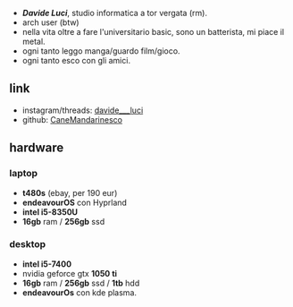 * ***Davide Luci***, studio informatica a tor vergata (rm).
* arch user (btw)
* nella vita oltre a fare l'universitario basic, sono un batterista, mi piace il metal.
* ogni tanto leggo manga/guardo film/gioco.
* ogni tanto esco con gli amici.

## link
* instagram/threads: [davide___luci](https://www.instagram.com/davide___luci) 
* github: [CaneMandarinesco](https://github.com/CaneMandarinesco)

## hardware
### laptop
* **t480s** (ebay, per 190 eur)
* **endeavourOS** con Hyprland
* **intel i5-8350U**
* **16gb** ram / **256gb** ssd
### desktop
* **intel i5-7400**
* nvidia geforce gtx **1050 ti**
* **16gb**  ram / **256gb** ssd / **1tb** hdd
* **endeavourOs** con kde plasma.
